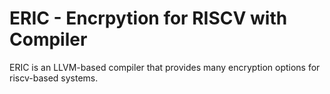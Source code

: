 # ERIC - Encrpytion for RISCV with Compiler 
ERIC is an LLVM-based compiler that provides many encryption options for riscv-based systems.
